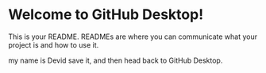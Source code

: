 # Welcome to GitHub Desktop!

This is your README. READMEs are where you can communicate what your project is and how to use it.

my name is Devid
save it, and then head back to GitHub Desktop.

